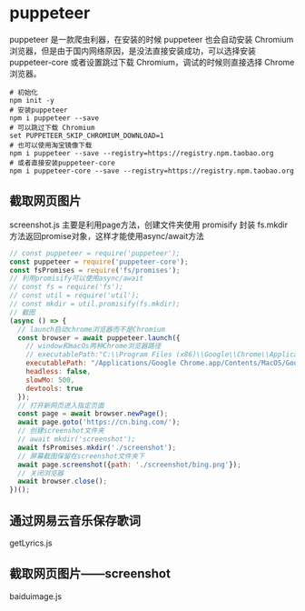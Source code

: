 # puppeteer

puppeteer 是一款爬虫利器，在安装的时候 puppeteer 也会自动安装 Chromium 浏览器，但是由于国内网络原因，是没法直接安装成功，可以选择安装 puppeteer-core 或者设置跳过下载 Chromium，调试的时候则直接选择 Chrome 浏览器。

```shell
# 初始化
npm init -y
# 安装puppeteer
npm i puppeteer --save
# 可以跳过下载 Chromium
set PUPPETEER_SKIP_CHROMIUM_DOWNLOAD=1
# 也可以使用淘宝镜像下载
npm i puppeteer --save --registry=https://registry.npm.taobao.org
# 或者直接安装puppeteer-core
npm i puppeteer-core --save --registry=https://registry.npm.taobao.org
```

## 截取网页图片

screenshot.js 主要是利用page方法，创建文件夹使用 promisify 封装 fs.mkdir 方法返回promise对象，这样才能使用async/await方法

```javascript
// const puppeteer = require('puppeteer');
const puppeteer = require('puppeteer-core');
const fsPromises = require('fs/promises');
// 利用promisify可以使用async/await
// const fs = require('fs');
// const util = require('util');
// const mkdir = util.promisify(fs.mkdir);
// 截图
(async () => {
  // launch启动chrome浏览器而不是Chromium
  const browser = await puppeteer.launch({
    // window和macOs两种Chrome浏览器路径
    // executablePath:"C:\\Program Files (x86)\\Google\\Chrome\\Application\\chrome.exe",
    executablePath: "/Applications/Google Chrome.app/Contents/MacOS/Google Chrome",
    headless: false,
    slowMo: 500,
    devtools: true
  });
  // 打开新网页进入指定页面
  const page = await browser.newPage();
  await page.goto('https://cn.bing.com/');
  // 创建screenshot文件夹
  // await mkdir('screenshot');
  await fsPromises.mkdir('./screenshot');
  // 屏幕截图保留在screenshot文件夹下
  await page.screenshot({path: './screenshot/bing.png'});
  // 关闭浏览器
  await browser.close();
})();
```

## 通过网易云音乐保存歌词

getLyrics.js  

## 截取网页图片——screenshot

baiduimage.js  
